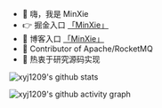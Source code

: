 - 👋 嗨，我是 MinXie 
- 👉 掘金入口 [「MinXie」](https://juejin.cn/user/377887729924872/posts?sort=popular)
- 👀 博客入口 [「MinXie」](https://juejin.cn/user/377887729924872/posts?sort=popular)
- 👻 Contributor of Apache/RocketMQ
- 🌱 热衷于研究源码实现

<!---
xyj1209/xyj1209 is a ✨ special ✨ repository because its `README.md` (this file) appears on your GitHub profile.
You can click the Preview link to take a look at your changes.
--->

![xyj1209's github stats](https://github-readme-stats.vercel.app/api?username=xyj1209&theme=tokyonight)


![xyj1209's github activity graph](https://activity-graph.herokuapp.com/graph?username=xyj1209&theme=react-dark)
